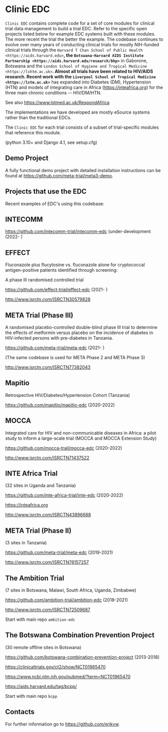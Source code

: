 Clinic EDC
==========

``Clinic EDC`` contains complete code for a set of core modules for clinical trial data management to build a trial EDC. Refer to the specific open projects listed below for example EDC systems built with these modules. The more recent the trial the better the example. The codebase continues to evolve over many years of conducting clinical trials for mostly NIH-funded clinical trials through the `Harvard T Chan School of Public Health <https://aids.harvard.edu>`__, the `Botswana-Harvard AIDS Institute Partnership <https://aids.harvard.edu/research/bhp>`__ in Gaborone, Botswana and the `London School of Hygiene and Tropical Medicine <https://lshtm.ac.uk>`__. Almost all trials have been related to HIV/AIDS research. Recent work with the `Liverpool School of Tropical Medicine <https://lstm.ac.uk>`__ has expanded into Diabetes (DM), Hypertension (HTN) and models of integrating care in Africa (https://inteafrica.org) for the three main chronic conditions -- HIV/DM/HTN.

See also https://www.lstmed.ac.uk/RespondAfrica

The implementations we have developed are mostly eSource systems rather than the traditional EDCs.

The ``Clinic EDC`` for each trial consists of a subset of trial-specific modules that reference this module.

(python 3.10+ and Django 4.1, see setup.cfg)

Demo Project
------------

A fully functional demo project with detailed installation instructions can be found at https://github.com/meta-trial/meta3-demo.

Projects that use the EDC
-------------------------
Recent examples of EDC's using this codebase:

INTECOMM
--------

https://github.com/intecomm-trial/intecomm-edc (under-development (2022- )

EFFECT
------
Fluconazole plus flucytosine vs. fluconazole alone for cryptococcal antigen-positive patients identified through screening:

A phase III randomised controlled trial

https://github.com/effect-trial/effect-edc (2021- )

http://www.isrctn.com/ISRCTN30579828

META Trial (Phase III)
----------------------
A randomised placebo-controlled double-blind phase III trial to determine the effects of metformin versus placebo on the incidence of diabetes in HIV-infected persons with pre-diabetes in Tanzania.

https://github.com/meta-trial/meta-edc (2021- )

(The same codebase is used for META Phase 2 and META Phase 3)

http://www.isrctn.com/ISRCTN77382043

Mapitio
-------

Retrospective HIV/Diabetes/Hypertension Cohort (Tanzania)

https://github.com/mapitio/mapitio-edc (2020-2022)

MOCCA
-----

Integrated care for HIV and non-communicable diseases in Africa: a pilot study to inform a large-scale trial (MOCCA and MOCCA Extension Study)

https://github.com/mocca-trail/mocca-edc (2020-2022)

http://www.isrctn.com/ISRCTN71437522

INTE Africa Trial
-----------------

(32 sites in Uganda and Tanzania)

https://github.com/inte-africa-trial/inte-edc (2020-2022)

https://inteafrica.org

http://www.isrctn.com/ISRCTN43896688

META Trial (Phase II)
---------------------

(3 sites in Tanzania)

https://github.com/meta-trial/meta-edc (2019-2021)

http://www.isrctn.com/ISRCTN76157257


The Ambition Trial
------------------


(7 sites in Botswana, Malawi, South Africa, Uganda, Zimbabwe)

https://github.com/ambition-trial/ambition-edc (2018-2021)

http://www.isrctn.com/ISRCTN72509687

Start with main repo `ambition-edc`

The Botswana Combination Prevention Project
-------------------------------------------

(30 remote offline sites in Botswana)

https://github.com/botswana-combination-prevention-project (2013-2018)

https://clinicaltrials.gov/ct2/show/NCT01965470

https://www.ncbi.nlm.nih.gov/pubmed/?term=NCT01965470

https://aids.harvard.edu/tag/bcpp/

Start with main repo `bcpp`

Contacts
--------

For further information go to https://github.com/erikvw.
